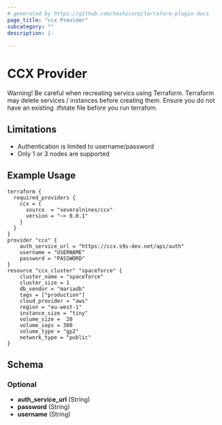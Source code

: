 ```yaml
---
# generated by https://github.com/hashicorp/terraform-plugin-docs
page_title: "ccx Provider"
subcategory: ""
description: |-
  
---
```


# CCX Provider

Warning! Be careful when recreating servics using Terraform. Terraform may delete services / instances before creating them. Ensure you do not have an existing .tfstate file before you run terrafom.

## Limitations
- Authentication is limited to username/password
- Only 1 or 3 nodes are supported

## Example Usage

```hcl
terraform {
  required_providers {
    ccx = {
      source  = "severalnines/ccx"
      version = "~> 0.0.1"
    }
  }
}
provider "ccx" {
    auth_service_url = "https://ccx.s9s-dev.net/api/auth"
    username = "USERNAME"
    password = "PASSWORD"
}
resource "ccx_cluster" "spaceforce" {
    cluster_name = "spaceforce"
    cluster_size = 1
    db_vendor = "mariadb"
    tags = ["production"]
    cloud_provider = "aws"
    region = "eu-west-1"
    instance_size = "tiny"
    volume_size =  20
    volume_iops = 300
    volume_type = "gp2"
    network_type = "public"
}
```



<!-- schema generated by tfplugindocs -->
## Schema

### Optional

- **auth_service_url** (String)
- **password** (String)
- **username** (String)

